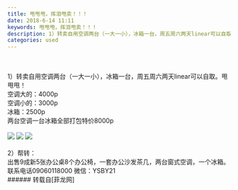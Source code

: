 ```yaml
---
title: 甩甩甩，挥泪甩卖！！！
date: 2018-6-14 11:11
keywords: 甩甩甩，挥泪甩卖！！！
description: 1）转卖自用空调两台（一大一小），冰箱一台，周五周六两天linear可以自取。甩甩甩！空调大的：4000p空调小的：3000p冰箱：2500p两台空调一台冰箱全部打包特价8000p2）帮转：出售9成新5张办公桌8个办公椅，一套办公沙发茶几，两台窗式空调，一个冰箱。 联系电话09060118000 微信：YSBY21
categories: used
---
```

<td class="t_f" id="postmessage_1419204">

<br/>
<br/>
1）转卖自用空调两台（一大一小），冰箱一台，周五周六两天linear可以自取。甩甩甩！<br/>
空调大的：4000p<br/>
空调小的：3000p<br/>
冰箱：2500p<br/>
两台空调一台冰箱全部打包特价8000p<br/>
<br/>

<img aid="854526" data-cf-modified-94a0006044c0c7850c60d277-="" file="data/attachment/forum/201806/14/111017gr0b58ca08dr9z55.jpg.thumb.jpg" id="aimg_854526" inpost="1" onclick="" onmouseover="" src="http://www.flw.ph/data/attachment/forum/201806/14/111017gr0b58ca08dr9z55.jpg" style="cursor:pointer" zoomfile="data/attachment/forum/201806/14/111017gr0b58ca08dr9z55.jpg"/>



<img aid="854523" data-cf-modified-94a0006044c0c7850c60d277-="" file="data/attachment/forum/201806/14/111005ovh5zr7k2e7fw7ra.jpg.thumb.jpg" id="aimg_854523" inpost="1" onclick="" onmouseover="" src="http://www.flw.ph/data/attachment/forum/201806/14/111005ovh5zr7k2e7fw7ra.jpg" style="cursor:pointer" zoomfile="data/attachment/forum/201806/14/111005ovh5zr7k2e7fw7ra.jpg"/>



<img aid="854518" data-cf-modified-94a0006044c0c7850c60d277-="" file="data/attachment/forum/201806/14/110939rejlgwr1jw18le17.jpg.thumb.jpg" id="aimg_854518" inpost="1" onclick="" onmouseover="" src="http://www.flw.ph/data/attachment/forum/201806/14/110939rejlgwr1jw18le17.jpg" style="cursor:pointer" zoomfile="data/attachment/forum/201806/14/110939rejlgwr1jw18le17.jpg"/>


<br/>
<br/>
2）帮转：<br/>
出售9成新5张办公桌8个办公椅，一套办公沙发茶几，两台窗式空调，一个冰箱。 联系电话09060118000 微信：YSBY21<br/>
</td>
###### 转载自[菲龙网]